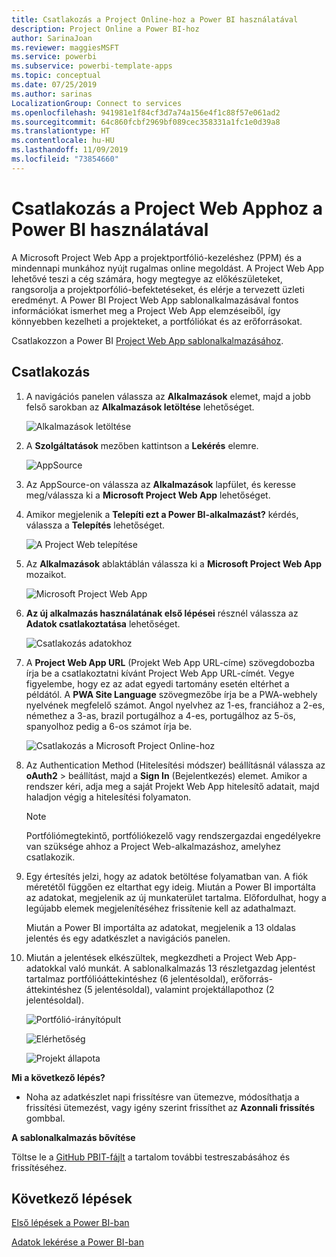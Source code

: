 ```yaml
---
title: Csatlakozás a Project Online-hoz a Power BI használatával
description: Project Online a Power BI-hoz
author: SarinaJoan
ms.reviewer: maggiesMSFT
ms.service: powerbi
ms.subservice: powerbi-template-apps
ms.topic: conceptual
ms.date: 07/25/2019
ms.author: sarinas
LocalizationGroup: Connect to services
ms.openlocfilehash: 941981e1f84cf3d7a74a156e4f1c88f57e061ad2
ms.sourcegitcommit: 64c860fcbf2969bf089cec358331a1fc1e0d39a8
ms.translationtype: HT
ms.contentlocale: hu-HU
ms.lasthandoff: 11/09/2019
ms.locfileid: "73854660"
---
```

# <a name="connect-to-project-web-app-with-power-bi"></a>Csatlakozás a Project Web Apphoz a Power BI használatával
A Microsoft Project Web App a projektportfólió-kezeléshez (PPM) és a mindennapi munkához nyújt rugalmas online megoldást. A Project Web App lehetővé teszi a cég számára, hogy megtegye az előkészületeket, rangsorolja a projektporfólió-befektetéseket, és elérje a tervezett üzleti eredményt. A Power BI Project Web App sablonalkalmazásával fontos információkat ismerhet meg a Project Web App elemzéseiből, így könnyebben kezelheti a projekteket, a portfóliókat és az erőforrásokat.

Csatlakozzon a Power BI [Project Web App sablonalkalmazásához](https://appsource.microsoft.com/product/power-bi/pbi_msprojectonline.pbi-microsoftprojectwebapp).

## <a name="how-to-connect"></a>Csatlakozás

1. A navigációs panelen válassza az **Alkalmazások** elemet, majd a jobb felső sarokban az **Alkalmazások letöltése** lehetőséget.

    ![Alkalmazások letöltése](media/service-connect-to-project-online/GetApps.png)

2. A **Szolgáltatások** mezőben kattintson a **Lekérés** elemre.
   
   ![AppSource](media/service-connect-to-project-online/AppSource.png)
3. Az AppSource-on válassza az **Alkalmazások** lapfület, és keresse meg/válassza ki a **Microsoft Project Web App** lehetőséget.
   
4. Amikor megjelenik a **Telepíti ezt a Power BI-alkalmazást?** kérdés, válassza a **Telepítés** lehetőséget. 

   ![A Project Web telepítése](media/service-connect-to-project-online/ProjectTile.png)
5. Az **Alkalmazások** ablaktáblán válassza ki a **Microsoft Project Web App** mozaikot. 
   
   ![Microsoft Project Web App](media/service-connect-to-project-online/getstarted.png)
6. **Az új alkalmazás használatának első lépései** résznél válassza az **Adatok csatlakoztatása** lehetőséget.
   
   ![Csatlakozás adatokhoz](media/service-connect-to-project-online/mproject.png)
7. A **Project Web App URL** (Projekt Web App URL-címe) szövegdobozba írja be a csatlakoztatni kívánt Project Web App URL-címét.  Vegye figyelembe, hogy ez az adat egyedi tartomány esetén eltérhet a példától. A **PWA Site Language** szövegmezőbe írja be a PWA-webhely nyelvének megfelelő számot. Angol nyelvhez az 1-es, franciához a 2-es, némethez a 3-as, brazil portugálhoz a 4-es, portugálhoz az 5-ös, spanyolhoz pedig a 6-os számot írja be. 
   
   ![Csatlakozás a Microsoft Project Online-hoz](media/service-connect-to-project-online/params.png)
8. Az Authentication Method (Hitelesítési módszer) beállításnál válassza az **oAuth2** \> beállítást, majd a **Sign In** (Bejelentkezés) elemet. Amikor a rendszer kéri, adja meg a saját Projekt Web App hitelesítő adatait, majd haladjon végig a hitelesítési folyamaton.

    > [!NOTE]
    > Portfóliómegtekintő, portfóliókezelő vagy rendszergazdai engedélyekre van szüksége ahhoz a Project Web-alkalmazáshoz, amelyhez csatlakozik.

9. Egy értesítés jelzi, hogy az adatok betöltése folyamatban van. A fiók méretétől függően ez eltarthat egy ideig. Miután a Power BI importálta az adatokat, megjelenik az új munkaterület tartalma. Előfordulhat, hogy a legújabb elemek megjelenítéséhez frissítenie kell az adathalmazt. 

    Miután a Power BI importálta az adatokat, megjelenik a 13 oldalas jelentés és egy adatkészlet a navigációs panelen. 

10. Miután a jelentések elkészültek, megkezdheti a Project Web App-adatokkal való munkát. A sablonalkalmazás 13 részletgazdag jelentést tartalmaz portfólióáttekintéshez (6 jelentésoldal), erőforrás-áttekintéshez (5 jelentésoldal), valamint projektállapothoz (2 jelentésoldal). 

    ![Portfólió-irányítópult](media/service-connect-to-project-online/report1.png)
   
    ![Elérhetőség](media/service-connect-to-project-online/report3.png)
   
    ![Projekt állapota](media/service-connect-to-project-online/report2.png)

**Mi a következő lépés?**

* Noha az adatkészlet napi frissítésre van ütemezve, módosíthatja a frissítési ütemezést, vagy igény szerint frissíthet az **Azonnali frissítés** gombbal.

**A sablonalkalmazás bővítése**

Töltse le a [GitHub PBIT-fájlt](https://github.com/OfficeDev/Project-Power-BI-Content-Packs) a tartalom további testreszabásához és frissítéséhez.

## <a name="next-steps"></a>Következő lépések
[Első lépések a Power BI-ban](service-get-started.md)

[Adatok lekérése a Power BI-ban](service-get-data.md)

